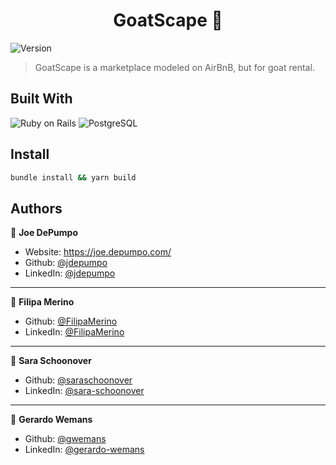 <h1 align="center">GoatScape 👋</h1>
<p>
  <img alt="Version" src="https://img.shields.io/badge/version-0.8-blue.svg?cacheSeconds=2592000" />
</p>

> GoatScape is a marketplace modeled on AirBnB, but for goat rental.

## Built With

![Ruby on Rails](https://img.shields.io/badge/-Rails-CC0000?&logo=Ruby-On-Rails&logoColor=fff&style=for-the-badge)
![PostgreSQL](https://img.shields.io/badge/-PostgreSQL-2F6792?&logo=PostgreSQL&logoColor=fff&style=for-the-badge)

## Install

```sh
bundle install && yarn build
```

## Authors

👤 **Joe DePumpo**

* Website: https://joe.depumpo.com/
* Github: [@jdepumpo](https://github.com/jdepumpo)
* LinkedIn: [@jdepumpo](https://linkedin.com/in/jdepumpo)

<hr />

👤 **Filipa Merino**

* Github: [@FilipaMerino](https://github.com/FilipaMerino)
* LinkedIn: [@FilipaMerino](https://www.linkedin.com/in/filipamerino)

<hr />

👤 **Sara Schoonover**

* Github: [@saraschoonover](https://github.com/saraschoonover)
* LinkedIn: [@sara-schoonover](https://www.linkedin.com/in/sara-schoonover)

<hr />

👤 **Gerardo Wemans**

* Github: [@gwemans](https://github.com/gwemans)
* LinkedIn: [@gerardo-wemans](https://www.linkedin.com/in/gerardo-wemans)
